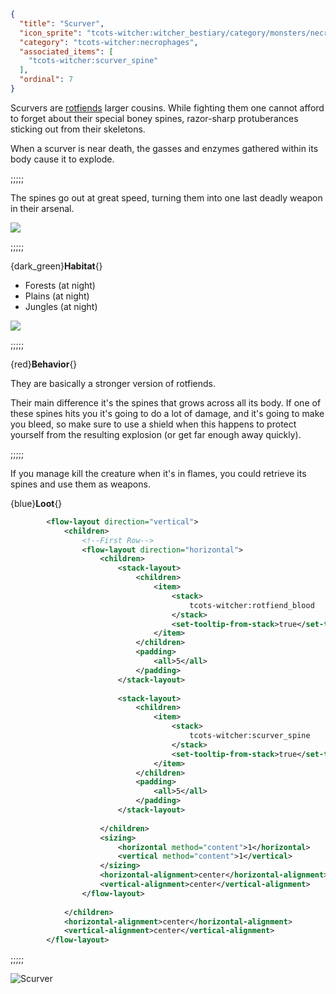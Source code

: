 ```json
{
  "title": "Scurver",
  "icon_sprite": "tcots-witcher:witcher_bestiary/category/monsters/necrophages/scurver",
  "category": "tcots-witcher:necrophages",
  "associated_items": [
    "tcots-witcher:scurver_spine"
  ],
  "ordinal": 7
}
```

Scurvers are [rotfiends](^tcots-witcher:monsters/necrophages/rotfiend) larger cousins.
While fighting them one cannot afford to forget about their special boney spines, 
razor-sharp protuberances sticking out from their skeletons.


When a scurver is near death, the gasses and enzymes gathered within its body cause it
to explode.   


;;;;;

The spines go out at great speed, turning them into one last deadly weapon in their arsenal.

![](tcots-witcher:textures/gui/sprites/witcher_bestiary/entries/scurver/scurver_main.png,fit)

;;;;;

{dark_green}**Habitat**{}
- Forests (at night)
- Plains (at night)
- Jungles (at night)

![](tcots-witcher:textures/gui/sprites/witcher_bestiary/entries/scurver/scurver_exploding.png,fit)

;;;;;

{red}**Behavior**{}

They are basically a stronger version of rotfiends.


Their main difference it's the spines that grows across all its body. If one of these spines hits you
it's going to do a lot of damage, and it's going to make you bleed, so make sure to use a shield when this happens to protect 
yourself from the resulting explosion (or get far enough away quickly).

;;;;;

If you manage kill the creature when it's in flames, you could retrieve its spines and use them as weapons.


{blue}**Loot**{}
```xml owo-ui
        <flow-layout direction="vertical">
            <children>
                <!--First Row-->
                <flow-layout direction="horizontal">
                    <children>
                        <stack-layout>
                            <children>
                                <item>
                                    <stack>
                                        tcots-witcher:rotfiend_blood
                                    </stack>
                                    <set-tooltip-from-stack>true</set-tooltip-from-stack>
                                </item>
                            </children>
                            <padding>
                                <all>5</all>
                            </padding>
                        </stack-layout>
                        
                        <stack-layout>
                            <children>
                                <item>
                                    <stack>
                                        tcots-witcher:scurver_spine
                                    </stack>
                                    <set-tooltip-from-stack>true</set-tooltip-from-stack>
                                </item>
                            </children>
                            <padding>
                                <all>5</all>
                            </padding>
                        </stack-layout>
                                               
                    </children>
                    <sizing>
                        <horizontal method="content">1</horizontal>
                        <vertical method="content">1</vertical>
                    </sizing>
                    <horizontal-alignment>center</horizontal-alignment>
                    <vertical-alignment>center</vertical-alignment>
                </flow-layout>
                
            </children>
            <horizontal-alignment>center</horizontal-alignment>
            <vertical-alignment>center</vertical-alignment>
        </flow-layout>
```

;;;;;




![Scurver](tcots-witcher:textures/gui/sprites/witcher_bestiary/entries/scurver/scurver_full.png,fit)
